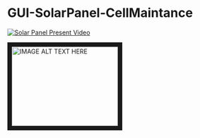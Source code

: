 # GUI-SolarPanel-CellMaintance
[![Solar Panel Present Video](https://www.youtube.com/watch?v=hONfz0v8PSM)](https://www.youtube.com/watch?v=hONfz0v8PSM)


<a href="https://www.youtube.com/watch?v=hONfz0v8PSM
" target="_blank"><img src="https://www.youtube.com/watch?v=hONfz0v8PSM" 
alt="IMAGE ALT TEXT HERE" width="240" height="180" border="10" /></a>

